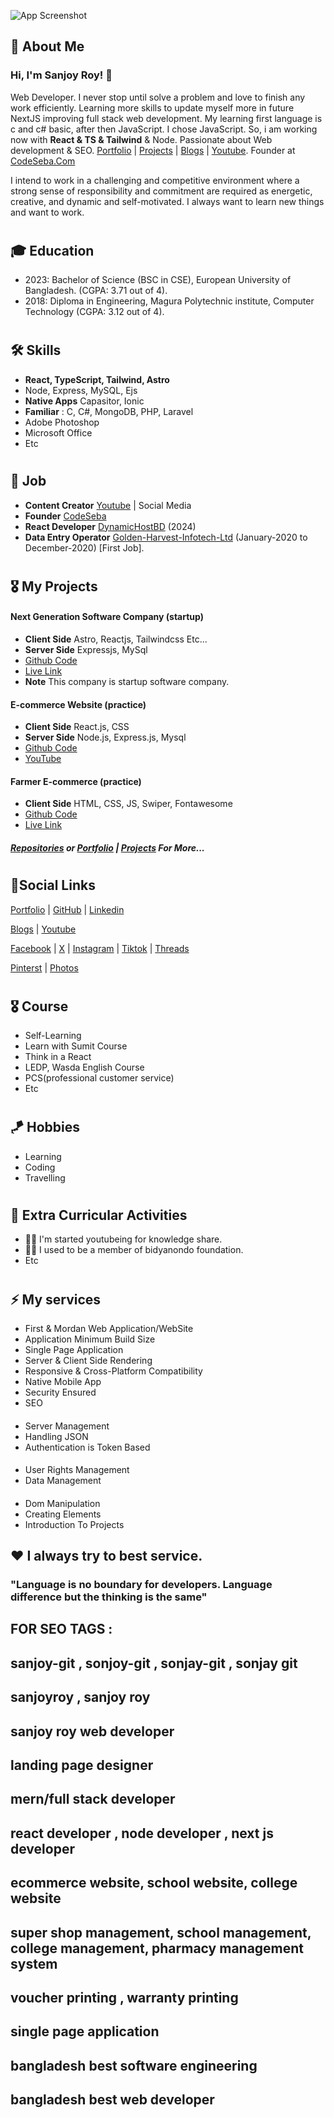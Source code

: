 

![App Screenshot](https://cdn.bsky.app/img/banner/plain/did:plc:5n4jovf3tljd54hfgc7xoifw/bafkreihg5sqm3ivuhrwh3dcupu5oiwi6rp6bxpusqz26ncntj4dayis2wq@jpeg)


## 🚀 About Me

### Hi, I'm Sanjoy Roy! 👋
Web Developer. I never stop until solve a problem and love to finish any work efficiently. Learning more skills to update myself more in future NextJS improving full stack web development. My learning first language is c and c# basic, after then JavaScript. I chose JavaScript. So, i am working now with __React & TS & Tailwind__ & Node. Passionate about Web development & SEO. [Portfolio](https://sprofile.web.app) | [Projects](https://obsius.site/1g5n4h0n2e19202o6d3h) | [Blogs](https://medium.com/@sanjoy-roy) | [Youtube](https://www.youtube.com/@sanjoy-roy). Founder at [CodeSeba.Com](https://codeseba.com)
 
I intend to work in a challenging and competitive environment where a strong sense of responsibility and commitment are required as energetic, creative, and dynamic and self-motivated. I always want to learn new things and want to work.

#
## 🎓 Education
- 2023: Bachelor of Science (BSC in CSE), European University of Bangladesh. (CGPA: 3.71 out of 4).
- 2018: Diploma in Engineering, Magura Polytechnic institute, Computer Technology (CGPA: 3.12 out of 4).

#
## 🛠 Skills

- __React, TypeScript, Tailwind, Astro__
- Node, Express, MySQL, Ejs
- __Native Apps__ Capasitor, Ionic
- __Familiar__ : C, C#, MongoDB, PHP, Laravel
- Adobe Photoshop
- Microsoft Office
- Etc

#
## 👑 Job
- __Content Creator__ [Youtube](https://www.youtube.com/@sanjoy-roy) | Social Media
- __Founder__ [CodeSeba](https://codeseba.com)
- __React Developer__ [DynamicHostBD](https://dynamichostbd.com) (2024)
- __Data Entry Operator__ [Golden-Harvest-Infotech-Ltd](https://www.goldenharvestbd.com) (January-2020 to December-2020) [First Job].

#
## 🎖️ My Projects

#### __Next Generation Software Company (startup)__
- __Client Side__ Astro, Reactjs, Tailwindcss Etc... 
- __Server Side__ Expressjs, MySql
- [Github Code]()
- [Live Link](https://codeseba.com)
- __Note__ This company is startup software company.


#### __E-commerce Website (practice)__
- __Client Side__ React.js, CSS
- __Server Side__ Node.js, Express.js, Mysql
- [Github Code](https://github.com/sanjoy-git/ecommerce-mern-project)
- [YouTube](https://youtu.be/2TlOB5gCXd4)

#### __Farmer E-commerce (practice)__
- __Client Side__ HTML, CSS, JS, Swiper, Fontawesome
- [Github Code](https://github.com/sanjoy-git/farmer-ecommerce)
- [Live Link](https://sanjoy-git.github.io/farmer-ecommerce)

##### [Repositories](https://github.com/sanjoy-git?tab=repositories) or [Portfolio](https://sprofile.web.app) | [Projects](https://obsius.site/1g5n4h0n2e19202o6d3h) For More...

#
## 🔗Social Links

[Portfolio](https://sprofile.web.app) | [GitHub](https://github.com/sanjoy-git) | [Linkedin](https://www.linkedin.com/in/sanjoy-in)

[Blogs](https://medium.com/@sanjoy-roy) | [Youtube](https://www.youtube.com/@sanjoy-roy)

[Facebook](https://www.facebook.com/sanjoyroy.fb) | 
[X](https://x.com/sanjoy_x) | 
[Instagram](https://www.instagram.com/sanjoy_.roy) | 
[Tiktok](https://www.tiktok.com/@sanjoy_.roy) | 
[Threads](https://www.threads.net/@sanjoy_.roy)

[Pinterst](https://www.pinterest.com/sanjoy_pt) |
[Photos](https://www.pinterest.com/sanjoy_pt/share-photos)

#
## 🎖️ Course
- Self-Learning
- Learn with Sumit Course
- Think in a React
- LEDP, Wasda English Course
- PCS(professional customer service)
- Etc
#
## 🪁 Hobbies
- Learning
- Coding
- Travelling

#  
## 📌 Extra Curricular Activities
- 👯‍♀️ I'm started youtubeing for knowledge share.
- 👯‍♀️ I used to be a member of bidyanondo foundation.
- Etc

#
## ⚡️ My services

- First & Mordan Web Application/WebSite
- Application Minimum Build Size
- Single Page Application
- Server & Client Side Rendering
- Responsive & Cross-Platform Compatibility
- Native Mobile App
- Security Ensured
- SEO

####
- Server Management
- Handling JSON
- Authentication is Token Based
####
- User Rights Management
- Data Management
####
- Dom Manipulation
- Creating Elements
- Introduction To Projects

## ❤ I always try to best service.

### "Language is no boundary for developers. Language difference but the thinking is the same"

##
##

## FOR SEO TAGS :
## sanjoy-git , sonjoy-git , sonjay-git , sonjay git 
## sanjoyroy , sanjoy roy 
## sanjoy roy web developer 
## landing page designer
## mern/full stack developer
## react developer , node developer , next js developer
## ecommerce website, school website, college website
## super shop management, school management, college management, pharmacy management system
## voucher printing , warranty printing
## single page application
## bangladesh best software engineering
## bangladesh best web developer
